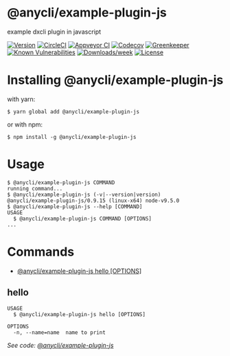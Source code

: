 @anycli/example-plugin-js
=========================

example dxcli plugin in javascript

[![Version](https://img.shields.io/npm/v/@anycli/example-plugin-js.svg)](https://npmjs.org/package/@anycli/example-plugin-js)
[![CircleCI](https://circleci.com/gh/anycli/example-plugin-js/tree/master.svg?style=svg)](https://circleci.com/gh/anycli/example-plugin-js/tree/master)
[![Appveyor CI](https://ci.appveyor.com/api/projects/status/github/anycli/example-plugin-js?branch=master&svg=true)](https://ci.appveyor.com/project/heroku/example-plugin-js/branch/master)
[![Codecov](https://codecov.io/gh/anycli/example-plugin-js/branch/master/graph/badge.svg)](https://codecov.io/gh/anycli/example-plugin-js)
[![Greenkeeper](https://badges.greenkeeper.io/anycli/example-plugin-js.svg)](https://greenkeeper.io/)
[![Known Vulnerabilities](https://snyk.io/test/npm/@anycli/example-plugin-js/badge.svg)](https://snyk.io/test/npm/@anycli/example-plugin-js)
[![Downloads/week](https://img.shields.io/npm/dw/@anycli/example-plugin-js.svg)](https://npmjs.org/package/@anycli/example-plugin-js)
[![License](https://img.shields.io/npm/l/@anycli/example-plugin-js.svg)](https://github.com/anycli/example-plugin-js/blob/master/package.json)

<!-- install -->
# Installing @anycli/example-plugin-js

with yarn:
```
$ yarn global add @anycli/example-plugin-js
```

or with npm:
```
$ npm install -g @anycli/example-plugin-js
```
<!-- installstop -->
<!-- usage -->
# Usage

```sh-session
$ @anycli/example-plugin-js COMMAND
running command...
$ @anycli/example-plugin-js (-v|--version|version)
@anycli/example-plugin-js/0.9.15 (linux-x64) node-v9.5.0
$ @anycli/example-plugin-js --help [COMMAND]
USAGE
  $ @anycli/example-plugin-js COMMAND [OPTIONS]
...
```
<!-- usagestop -->
<!-- commands -->
# Commands

* [@anycli/example-plugin-js hello [OPTIONS]](#hello)
## hello

```
USAGE
  $ @anycli/example-plugin-js hello [OPTIONS]

OPTIONS
  -n, --name=name  name to print
```

_See code: [@anycli/example-plugin-js](https://github.com/anycli/example-plugin-js/blob/v0.9.15/src/commands/hello.js)_
<!-- commandsstop -->
